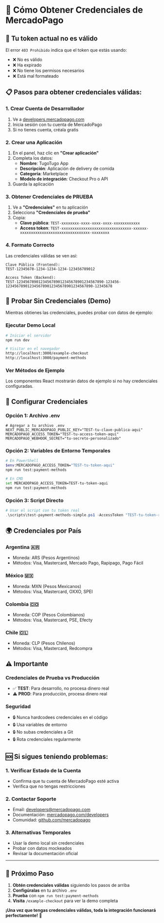 # 🔑 Cómo Obtener Credenciales de MercadoPago

## 🚨 **Tu token actual no es válido**

El error `403 Prohibido` indica que el token que estás usando:
- ❌ No es válido
- ❌ Ha expirado  
- ❌ No tiene los permisos necesarios
- ❌ Está mal formateado

## 📋 **Pasos para obtener credenciales válidas:**

### **1. Crear Cuenta de Desarrollador**
1. Ve a [developers.mercadopago.com](https://developers.mercadopago.com)
2. Inicia sesión con tu cuenta de MercadoPago
3. Si no tienes cuenta, créala gratis

### **2. Crear una Aplicación**
1. En el panel, haz clic en **"Crear aplicación"**
2. Completa los datos:
   - **Nombre**: TugoTugo App
   - **Descripción**: Aplicación de delivery de comida
   - **Categoría**: Marketplace
   - **Modelo de integración**: Checkout Pro o API
3. Guarda la aplicación

### **3. Obtener Credenciales de PRUEBA**
1. Ve a **"Credenciales"** en tu aplicación
2. Selecciona **"Credenciales de prueba"**
3. Copia:
   - **Clave pública**: `TEST-xxxxxxxx-xxxx-xxxx-xxxx-xxxxxxxxxxxx`
   - **Access token**: `TEST-xxxxxxxxxxxxxxxxxxxxxxxxxxxxxxxx-xxxxxx-xxxxxxxxxxxxxxxxxxxxxxxxxxxxxxxx-xxxxxxxx`

### **4. Formato Correcto**
Las credenciales válidas se ven así:

```
Clave Pública (Frontend):
TEST-12345678-1234-1234-1234-123456789012

Access Token (Backend):  
TEST-1234567890123456789012345678901234567890-123456-1234567890123456789012345678901234567890-12345678
```

## 🧪 **Probar Sin Credenciales (Demo)**

Mientras obtienes las credenciales, puedes probar con datos de ejemplo:

### **Ejecutar Demo Local**
```bash
# Iniciar el servidor
npm run dev

# Visitar en el navegador
http://localhost:3000/example-checkout
http://localhost:3000/payment-methods
```

### **Ver Métodos de Ejemplo**
Los componentes React mostrarán datos de ejemplo si no hay credenciales configuradas.

## 🔧 **Configurar Credenciales**

### **Opción 1: Archivo .env**
```env
# Agregar a tu archivo .env
NEXT_PUBLIC_MERCADOPAGO_PUBLIC_KEY="TEST-tu-clave-publica-aqui"
MERCADOPAGO_ACCESS_TOKEN="TEST-tu-access-token-aqui"
MERCADOPAGO_WEBHOOK_SECRET="tu-secreto-personalizado"
```

### **Opción 2: Variables de Entorno Temporales**
```bash
# En PowerShell
$env:MERCADOPAGO_ACCESS_TOKEN="TEST-tu-token-aqui"
npm run test:payment-methods

# En CMD
set MERCADOPAGO_ACCESS_TOKEN=TEST-tu-token-aqui
npm run test:payment-methods
```

### **Opción 3: Script Directo**
```powershell
# Usar el script con tu token real
.\scripts\test-payment-methods-simple.ps1 -AccessToken "TEST-tu-token-real-aqui"
```

## 🌍 **Credenciales por País**

### **Argentina** 🇦🇷
- Moneda: ARS (Pesos Argentinos)
- Métodos: Visa, Mastercard, Mercado Pago, Rapipago, Pago Fácil

### **México** 🇲🇽  
- Moneda: MXN (Pesos Mexicanos)
- Métodos: Visa, Mastercard, OXXO, SPEI

### **Colombia** 🇨🇴
- Moneda: COP (Pesos Colombianos)  
- Métodos: Visa, Mastercard, PSE, Efecty

### **Chile** 🇨🇱
- Moneda: CLP (Pesos Chilenos)
- Métodos: Visa, Mastercard, Redcompra

## ⚠️ **Importante**

### **Credenciales de Prueba vs Producción**
- ✅ **TEST**: Para desarrollo, no procesa dinero real
- ⚠️ **PROD**: Para producción, procesa dinero real

### **Seguridad**
- 🔒 Nunca hardcodees credenciales en el código
- 🔒 Usa variables de entorno
- 🔒 No subas credenciales a Git
- 🔒 Rota credenciales regularmente

## 🆘 **Si sigues teniendo problemas:**

### **1. Verificar Estado de la Cuenta**
- Confirma que tu cuenta de MercadoPago esté activa
- Verifica que no tengas restricciones

### **2. Contactar Soporte**
- Email: developers@mercadopago.com
- Documentación: [mercadopago.com/developers](https://mercadopago.com/developers)
- Comunidad: [github.com/mercadopago](https://github.com/mercadopago)

### **3. Alternativas Temporales**
- Usar la demo local sin credenciales
- Probar con datos mockeados
- Revisar la documentación oficial

---

## 🎯 **Próximo Paso**

1. **Obtén credenciales válidas** siguiendo los pasos de arriba
2. **Configúralas** en tu archivo `.env`
3. **Prueba** con `npm run test:payment-methods`
4. **Visita** `/example-checkout` para ver la demo completa

**¡Una vez que tengas credenciales válidas, toda la integración funcionará perfectamente!** 🚀

